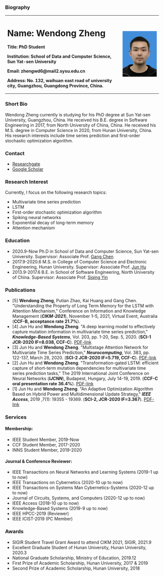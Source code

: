 ### Biography
<table border="0">
  <tr>
    <td width="75%">
      <h1>Name: Wendong Zheng</h1>
      <p><b>Title: PhD Student</b></p>
      <p><b>Institution: School of Data and Computer Science, Sun Yat-sen University</b></p>
      <p><b>Email: zhengwd6@mail2.sysu.edu.cn</b></p>
      <p><b>Address: No. 132, waihuan east road of university city, Guangzhou, Guangdong Province, China.</b></p>
    </td>
    <td width="25%">
      <img src="/zhengwendong.jpg" width="100%">      
    </td>
  </tr>
</table>

### Short Bio
Wendong Zheng currently is studying for his PhD degree at Sun Yat-sen University, Guangzhou, China. He received his B.E. degree in Software Engineering in 2017, from North University of China, China. He received his M.S. degree in Computer Science in 2020, from Hunan University, China. His research interests include time series prediction and first-order stochastic optimization algorithm.

### Contact
- [Researchgate](https://www.researchgate.net/profile/Wendong_Zheng3)
- [Google Scholar](https://scholar.google.com/citations?hl=zh-CN&pli=1&user=gLe67O0AAAAJ)

### Research Interest
Currently, I focus on the following research topics:
- Multivariate time series prediction
- LSTM
- First-order stochastic optimization algorithm
- Spiking neural networks
- Exponential decay of long-term memory
- Attention mechanism

### Education
- 2020.9-Now           Ph.D in School of Data and Computer Science, Sun Yat-sen University.               Supervisor: Associate Prof. [Gang Chen](http://sdcs.sysu.edu.cn/content/4547)
- 2017.9-2020.6        M.S. in College of Computer Science and Electronic Engineering, Hunan University.         Supervisor: Associate Prof. [Jun Hu](http://csee.hnu.edu.cn/people/hujun)
- 2013.9-2017.6        B.E. in School of Software Engineering, North University of China.                 Supervisor: Associate Prof. [Siqing Yin](http://ss.nuc.edu.cn/info/1158/4613.htm)

### Publications
- [5] **Wendong Zheng**, Putian Zhao, Kai Huang and Gang Chen. "Understanding the Property of Long Term Memory for the LSTM with Attention Mechanism," Conference on Information and Knowledge Management (**_CIKM-2021_**), November 1–5, 2021, Virtual Event, Australia (**CCF-B, acceptance rate 21.7%**).
- [4] Jun Hu and **Wendong Zheng**. "A deep learning model to effectively capture mutation information in multivariate time series prediction," **_Knowledge-Based Systems_**, Vol. 203, pp. 1-20, Sep. 5, 2020. (**SCI-1 JCR-2020 IF=8.038, CCF-C**). [PDF-link](https://www.sciencedirect.com/science/article/pii/S0950705120303919)
- [3] Jun Hu and **Wendong Zheng**. "Multistage Attention Network for Multivariate Time Series Prediction," **_Neurocomputing_**, Vol. 383, pp. 122-137, March 28, 2020. (**SCI-2 JCR-2020 IF=5.719, CCF-C**). [PDF-link](https://www.sciencedirect.com/science/article/pii/S0925231219316625#auth1Bio1)
- [2] Jun Hu and **Wendong Zheng**. "Transformation-gated LSTM: efficient capture of short-term mutation dependencies for multivariate time series prediction tasks," The 2019 International Joint Conference on Neural Networks (**_IJCNN_**), Budapest, Hungary, July 14-19, 2019. (**CCF-C oral presentation rate 36.4%**). [PDF-link](https://ieeexplore.ieee.org/document/8852073/authors#authors) 
- [1] Jun Hu and **Wendong Zheng**. "An Adaptive Optimization Algorithm Based on Hybrid Power and Multidimensional Update Strategy," **_IEEE Access_**, 2019 ,7(1): 19355 - 19369. (**SCI-2, JCR-2020 IF=3.367**). [PDF-link](https://ieeexplore.ieee.org/document/8635473/keywords#keywords) 

### Services
#### Membership:

- IEEE Student Member, 2019-Now
- CCF Student Member, 2017-2020
- INNS Student Member, 2019-2020

#### Journal & Conference Reviewer:

- IEEE Transactions on Neural Networks and Learning Systems (2019-1 up to now)
- IEEE Transactions on Cybernetics (2020-10 up to now)
- IEEE Transactions on Systems Man Cybernetics-Systems (2020-12 up to now)
- Journal of Circuits, Systems, and Computers (2020-12 up to now)
- IEEE Access (2018-10 up to now)
- Knowledge-Based Systems (2019-9 up to now)
- IEEE HPCC-2019 (Reviewer)
- IEEE ICIST-2019 (PC Member)

### Awards
- SIGIR Student Travel Grant Award to attend CIKM 2021, SIGIR, 2021.9
- Excellent Graduate Student of Hunan University, Hunan University, 2020.3
- National Graduate Scholarship, Ministry of Education, 2019.12
- First Prize of Academic Scholarship, Hunan University, 2017 & 2019
- Second Prize of Academic Scholarship, Hunan University, 2018
